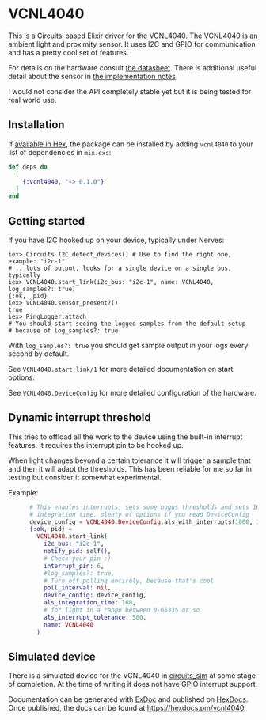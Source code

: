 # VCNL4040

This is a Circuits-based Elixir driver for the VCNL4040. The VCNL4040 is an ambient light and proximity sensor. It uses I2C and GPIO for communication and has a pretty cool set of features.

For details on the hardware consult [the datasheet](https://www.vishay.com/docs/84274/vcnl4040.pdf). There is additional useful detail about the sensor in [the
  implementation notes](https://www.vishay.com/docs/84307/designingvcnl4040.pdf).

I would not consider the API completely stable yet but it is being tested for real world use.

## Installation

If [available in Hex](https://hex.pm/docs/publish), the package can be installed
by adding `vcnl4040` to your list of dependencies in `mix.exs`:

```elixir
def deps do
  [
    {:vcnl4040, "~> 0.1.0"}
  ]
end
```

## Getting started

If you have I2C hooked up on your device, typically under Nerves:

```
iex> Circuits.I2C.detect_devices() # Use to find the right one, example: "i2c-1"
# .. lots of output, looks for a single device on a single bus, typically
iex> VCNL4040.start_link(i2c_bus: "i2c-1", name: VCNL4040, log_samples?: true)
{:ok, _pid}
iex> VCNL4040.sensor_present?()
true
iex> RingLogger.attach
# You should start seeing the logged samples from the default setup
# because of log_samples?: true
```

With `log_samples?: true` you should get sample output in your logs every second by default.

See `VCNL4040.start_link/1` for more detailed documentation on start options.

See `VCNL4040.DeviceConfig` for more detailed configuration of the hardware.

## Dynamic interrupt threshold

This tries to offload all the work to the device using the built-in interrupt
features. It requires the interrupt pin to be hooked up.

When light changes beyond a certain tolerance it will trigger a sample that
and then it will adapt the thresholds. This has been reliable for me so far in
testing but consider it somewhat experimental.

Example:

```elixir
      # This enables interrupts, sets some bogus thresholds and sets 160ms
      # integration time, plenty of options if you read DeviceConfig
      device_config = VCNL4040.DeviceConfig.als_with_interrupts(1000, 1600, 160)
      {:ok, pid} =
        VCNL4040.start_link(
          i2c_bus: "i2c-1",
          notify_pid: self(),
          # Check your pin :)
          interrupt_pin: 6,
          #log_samples?: true,
          # Turn off polling entirely, because that's cool
          poll_interval: nil,
          device_config: device_config,
          als_integration_time: 160,
          # for light in a range between 0-65335 or so
          als_interrupt_tolerance: 500,
          name: VCNL4040
        )

```

## Simulated device

There is a simulated device for the VCNL4040 in [circuits_sim](https://github.com/elixir-circuits/circuits_sim) at some stage of completion. At the time of writing it does not have GPIO interrupt support.

Documentation can be generated with [ExDoc](https://github.com/elixir-lang/ex_doc)
and published on [HexDocs](https://hexdocs.pm). Once published, the docs can
be found at <https://hexdocs.pm/vcnl4040>.

